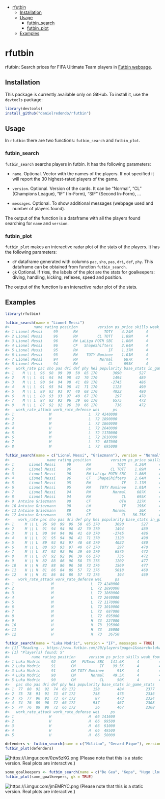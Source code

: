 -   [rfutbin](#rfutbin)
    -   [Installation](#installation)
    -   [Usage](#usage)
        -   [futbin\_search](#futbin_search)
        -   [futbin\_plot](#futbin_plot)
    -   [Examples](#examples)

rfutbin
=======

rfutbin: Search prices for FIFA Ultimate Team players in [Futbin
webpage](https://www.futbin.com).

Installation
------------

This package is currently available only on GitHub. To install it, use
the `devtools` package:

``` r
library(devtools)
install_github("danielredondo/rfutbin")
```

Usage
-----

In `rfutbin` there are two functions: `futbin_search` and `futbin_plot`.

### futbin\_search

`futbin_search` searchs players in futbin. It has the following
parameters:

-   `name`. Optional. Vector with the names of the players. If not
    specified it will report the 30 highest-rated players of the game.

-   `version`. Optional. Version of the cards. It can be “Normal”, “CL”
    (Champions League), “IF” (In-Form), “SIF” (Second In-Form), …

-   `messages`. Optional. To show additional messages (webpage used and
    number of players found).

The output of the function is a dataframe with all the players found
searching for `name` and `version`.

### futbin\_plot

`futbin_plot` makes an interactive radar plot of the stats of the
players. It has the following parameters:

-   `df` dataframe generated with columns `pac`, `sho`, `pas`, `dri`,
    `def`, `phy`. This dataframe can be obtained from function
    `futbin_search`.
-   `gk` Optional. If `TRUE`, the labels of the plot are the stats for
    goalkeepers: diving, handling, kicking, reflexes, speed and
    position.

The output of the function is an interactive radar plot of the stats.

Examples
--------

``` r
library(rfutbin)
```

``` r
futbin_search(name = "Lionel Messi")
#>           name rating position         version ps_price skills weak_foot
#> 1 Lionel Messi     99       RW            TOTY    4.24M      4         4
#> 2 Lionel Messi     96       RW         CL TOTT    1.89M      4         4
#> 3 Lionel Messi     96       RW LaLiga POTM SBC    1.86M      4         4
#> 4 Lionel Messi     96       CF   ShapeShifters    2.64M      4         4
#> 5 Lionel Messi     95       RW              IF    1.17M      4         4
#> 6 Lionel Messi     95       RW    TOTY Nominee    1.01M      4         4
#> 7 Lionel Messi     94       RW          Normal     687K      4         4
#> 8 Lionel Messi     94       RW              CL     695K      4         4
#>   work_rate pac sho pas dri def phy hei popularity base_stats in_game_stats
#> 1    M \\ L  96  98  99  99  50  85 170       3690        527          2519
#> 2    M \\ L  91  94  94  98  42  70 170       1494        489          2361
#> 3    M \\ L  90  94  94  98  41  69 170      -2745        486          2350
#> 4    H \\ L  91  95  94  98  41  71 170       1123        490          2365
#> 5    M \\ L  89  93  93  97  40  68 170       4022        480          2320
#> 6    M \\ L  88  93  93  97  40  67 170        297        478          2314
#> 7    M \\ L  87  92  92  96  39  66 170       6575        472          2297
#> 8    M \\ L  87  92  92  96  39  66 170        736        472          2297
#>   work_rate_attack work_rate_defense wei      ps
#> 1                M                 L  72 4240000
#> 2                M                 L  72 1890000
#> 3                M                 L  72 1860000
#> 4                H                 L  72 2640000
#> 5                M                 L  72 1170000
#> 6                M                 L  72 1010000
#> 7                M                 L  72  687000
#> 8                M                 L  72  695000
```

``` r
futbin_search(name = c("Lionel Messi", "Griezmann"), version = "Normal")
#>                 name rating position         version ps_price skills weak_foot
#> 1       Lionel Messi     99       RW            TOTY    4.24M      4         4
#> 2       Lionel Messi     96       RW         CL TOTT    1.89M      4         4
#> 3       Lionel Messi     96       RW LaLiga POTM SBC    1.86M      4         4
#> 4       Lionel Messi     96       CF   ShapeShifters    2.64M      4         4
#> 5       Lionel Messi     95       RW              IF    1.17M      4         4
#> 6       Lionel Messi     95       RW    TOTY Nominee    1.01M      4         4
#> 7       Lionel Messi     94       RW          Normal     687K      4         4
#> 8       Lionel Messi     94       RW              CL     695K      4         4
#> 9  Antoine Griezmann     90       CF             OTW     227K      4         3
#> 10 Antoine Griezmann     90       LW              IF     195K      4         3
#> 11 Antoine Griezmann     89       CF          Normal      36K      4         3
#> 12 Antoine Griezmann     89       CF              CL   36.75K      4         3
#>    work_rate pac sho pas dri def phy hei popularity base_stats in_game_stats
#> 1     M \\ L  96  98  99  99  50  85 170       3690        527          2519
#> 2     M \\ L  91  94  94  98  42  70 170       1494        489          2361
#> 3     M \\ L  90  94  94  98  41  69 170      -2745        486          2350
#> 4     H \\ L  91  95  94  98  41  71 170       1123        490          2365
#> 5     M \\ L  89  93  93  97  40  68 170       4022        480          2320
#> 6     M \\ L  88  93  93  97  40  67 170        297        478          2314
#> 7     M \\ L  87  92  92  96  39  66 170       6575        472          2297
#> 8     M \\ L  87  92  92  96  39  66 170        736        472          2297
#> 9     H \\ H  82  88  86  90  58  73 176       1202        477          2357
#> 10    H \\ H  82  88  86  90  58  73 176       1569        477          2357
#> 11    H \\ H  81  86  84  89  57  72 176       5018        469          2326
#> 12    H \\ H  81  86  84  89  57  72 176        194        469          2326
#>    work_rate_attack work_rate_defense wei      ps
#> 1                 M                 L  72 4240000
#> 2                 M                 L  72 1890000
#> 3                 M                 L  72 1860000
#> 4                 H                 L  72 2640000
#> 5                 M                 L  72 1170000
#> 6                 M                 L  72 1010000
#> 7                 M                 L  72  687000
#> 8                 M                 L  72  695000
#> 9                 H                 H  73  227000
#> 10                H                 H  73  195000
#> 11                H                 H  73   36000
#> 12                H                 H  73   36750
```

``` r
futbin_search(name = "Luka Modric", version = "IF", messages = TRUE)
#> [1] "Reading... https://www.futbin.com/20/players?page=1&search=luka+modric"
#> [1] "Player(s) found: 5"
#>          name rating position      version ps_price skills weak_foot work_rate
#> 1 Luka Modric     92       CM   FUTmas SBC   141.6K      4         4    H \\ H
#> 2 Luka Modric     91       CM           IF    99.5K      4         4    H \\ H
#> 3 Luka Modric     91       CM TOTY Nominee      91K      4         4    H \\ H
#> 4 Luka Modric     90       CM       Normal    49.5K      4         4    H \\ H
#> 5 Luka Modric     90       CM           CL      50K      4         4    H \\ H
#>   pac sho pas dri def phy hei popularity base_stats in_game_stats
#> 1  77  80  92  92  74  69 172        158        484          2377
#> 2  75  78  91  91  73  67 172        758        475          2336
#> 3  75  77  90  91  73  67 172         87        473          2324
#> 4  74  76  89  90  72  66 172        937        467          2308
#> 5  74  76  89  90  72  66 172         36        467          2308
#>   work_rate_attack work_rate_defense wei     ps
#> 1                H                 H  66 141600
#> 2                H                 H  66  99500
#> 3                H                 H  66  91000
#> 4                H                 H  66  49500
#> 5                H                 H  66  50000
```

``` r
defenders <- futbin_search(name = c("Militao", "Gerard Pique"), version = "Normal")
futbin_plot(defenders)
```

![<a href="https://i.imgur.com/0zw5zKG.png" class="uri">https://i.imgur.com/0zw5zKG.png</a>](https://i.imgur.com/0zw5zKG.png)
(Please note that this is a static version. Real plots are interactive.)

``` r
some_goalkeepers <- futbin_search(name = c("De Gea", "Kepa", "Hugo Lloris"), version = "Normal")
futbin_plot(some_goalkeepers, gk = TRUE)
```

![<a href="https://i.imgur.com/jmEMRYC.png" class="uri">https://i.imgur.com/jmEMRYC.png</a>](https://i.imgur.com/jmEMRYC.png)
(Please note that this is a static version. Real plots are interactive.)
